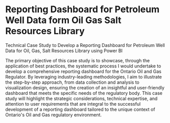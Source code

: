 # Reporting Dashboard for Petroleum Well Data form Oil Gas Salt Resources Library
Technical Case Study to Develop a Reporting Dashboard for Petroleum Well Data for Oil, Gas, Salt Resources Library using Power BI

The primary objective of this case study is to showcase, through the application of best practices, the systematic process I would undertake to develop a comprehensive reporting dashboard for the Ontario Oil and Gas Regulator. By leveraging industry-leading methodologies, I aim to illustrate the step-by-step approach, from data collection and analysis to visualization design, ensuring the creation of an insightful and user-friendly dashboard that meets the specific needs of the regulatory body. 
This case study will highlight the strategic considerations, technical expertise, and attention to user requirements that are integral to the successful development of a reporting dashboard tailored to the unique context of Ontario's Oil and Gas regulatory environment.
